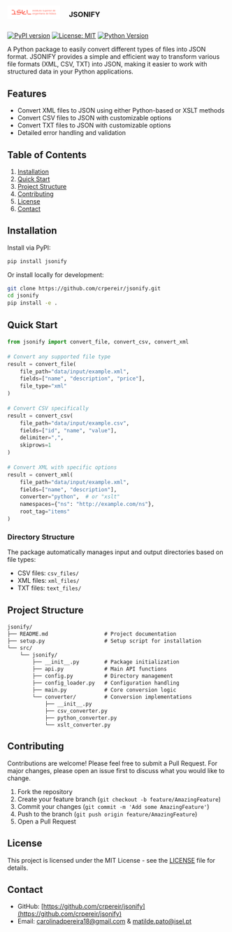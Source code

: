 <div id="top"></div>
<!--
*** Thanks for checking out the Best-README-Template. If you have a suggestion
*** that would make this better, please fork the repo and create a pull request
*** or simply open an issue with the tag "enhancement".
*** Don't forget to give the project a star!
*** Thanks again! Now go create something AMAZING! :D
-->



<!-- PROJECT SHIELDS -->
<!--
*** I'm using markdown "reference style" links for readability.
*** Reference links are enclosed in brackets [ ] instead of parentheses ( ).
*** See the bottom of this document for the declaration of the reference variables
*** for contributors-url, forks-url, etc. This is an optional, concise syntax you may use.
*** https://www.markdownguide.org/basic-syntax/#reference-style-links
-->



<!-- PROJECT LOGO -->
<br />
<div style="display: flex; align-items: center;">
    <div style="flex: 1;">
        <a href="https://isel.pt" target="_blank">
            <img src="./img/01_ISEL-Logotipo-RGB_Horizontal.png" alt="ISEL logo" style="width: 400px; height: auto;">
        </a>
    </div>
    <div style="flex: 3; text-align: left; padding-left: 20px;">
        <h3>JSONIFY</h3>
    </div>
</div>


[![PyPI version](https://badge.fury.io/py/jsonify.svg)](https://badge.fury.io/py/jsonify)
[![License: MIT](https://img.shields.io/badge/License-MIT-yellow.svg)](https://opensource.org/licenses/MIT)
[![Python Version](https://img.shields.io/badge/python-3.7%2B-blue.svg)](https://www.python.org/downloads/)

A Python package to easily convert different types of files into JSON format. JSONIFY provides a simple and efficient way to transform various file formats (XML, CSV, TXT) into JSON, making it easier to work with structured data in your Python applications.

## Features

- Convert XML files to JSON using either Python-based or XSLT methods
- Convert CSV files to JSON with customizable options
- Convert TXT files to JSON with customizable options
- Detailed error handling and validation

## Table of Contents
1. [Installation](#installation)
2. [Quick Start](#quick-start)
4. [Project Structure](#project-structure)
5. [Contributing](#contributing)
6. [License](#license)
7. [Contact](#contact)

## Installation

Install via PyPI:

```bash
pip install jsonify
```

Or install locally for development:

```bash
git clone https://github.com/crpereir/jsonify.git
cd jsonify
pip install -e .
```

## Quick Start

```python
from jsonify import convert_file, convert_csv, convert_xml

# Convert any supported file type
result = convert_file(
    file_path="data/input/example.xml",
    fields=["name", "description", "price"],
    file_type="xml"
)

# Convert CSV specifically
result = convert_csv(
    file_path="data/input/example.csv",
    fields=["id", "name", "value"],
    delimiter=",",
    skiprows=1
)

# Convert XML with specific options
result = convert_xml(
    file_path="data/input/example.xml",
    fields=["name", "description"],
    converter="python",  # or "xslt"
    namespaces={"ns": "http://example.com/ns"},
    root_tag="items"
)
```

### Directory Structure

The package automatically manages input and output directories based on file types:

- CSV files: `csv_files/`
- XML files: `xml_files/`
- TXT files: `text_files/`

## Project Structure

```
jsonify/
├── README.md                  # Project documentation
├── setup.py                   # Setup script for installation
└── src/
    └── jsonify/
        ├── __init__.py        # Package initialization
        ├── api.py             # Main API functions
        ├── config.py          # Directory management
        ├── config_loader.py   # Configuration handling
        ├── main.py            # Core conversion logic
        └── converter/         # Conversion implementations
            ├── __init__.py
            ├── csv_converter.py
            ├── python_converter.py
            └── xslt_converter.py
```

## Contributing

Contributions are welcome! Please feel free to submit a Pull Request. For major changes, please open an issue first to discuss what you would like to change.

1. Fork the repository
2. Create your feature branch (`git checkout -b feature/AmazingFeature`)
3. Commit your changes (`git commit -m 'Add some AmazingFeature'`)
4. Push to the branch (`git push origin feature/AmazingFeature`)
5. Open a Pull Request

## License

This project is licensed under the MIT License - see the [LICENSE](LICENSE) file for details.

## Contact

- GitHub: [https://github.com/crpereir/jsonify](https://github.com/crpereir/jsonify)
- Email: [carolinadpereira18@gmail.com](mailto:carolinadpereira18@gmail.com) &
         [matilde.pato@isel.pt](mailto:matilde.pato@isel.pt)
